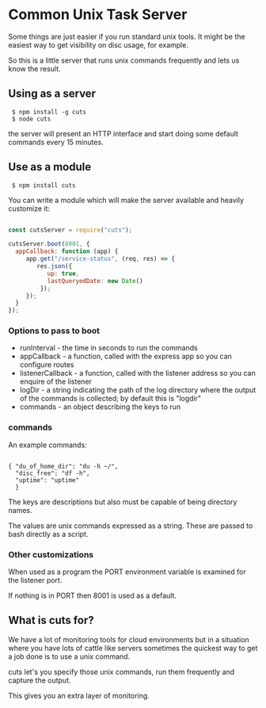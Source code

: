 # Common Unix Task Server

Some things are just easier if you run standard unix tools. It might
be the easiest way to get visibility on disc usage, for example.

So this is a little server that runs unix commands frequently and lets
us know the result.


## Using as a server

```
 $ npm install -g cuts
 $ node cuts
```

the server will present an HTTP interface and start doing some default
commands every 15 minutes.


## Use as a module

```
 $ npm install cuts
```

You can write a module which will make the server available and
heavily customize it:

```javascript

const cutsServer = require("cuts");

cutsServer.boot(8001, {
  appCallback: function (app) {
     app.get("/service-status", (req, res) => {
        res.json({
           up: true,
           lastQueryedDate: new Date()
         });
     });
  }
});
```

### Options to pass to boot

* runInterval - the time in seconds to run the commands
* appCallback - a function, called with the express app so you can configure routes
* listenerCallback - a function, called with the listener address so you can enquire of the listener
* logDir - a string indicating the path of the log directory where the output of the commands is collected; by default this is "logdir"
* commands - an object describing the keys to run

### commands

An example commands:

```

{ "du_of_home_dir": "du -h ~/",
  "disc_free": "df -h",
  "uptime": "uptime"
  }
```

The keys are descriptions but also must be capable of being directory
names.

The values are unix commands expressed as a string. These are passed
to bash directly as a script.


### Other customizations

When used as a program the PORT environment variable is examined for
the listener port.

If nothing is in PORT then 8001 is used as a default.


## What is cuts for?

We have a lot of monitoring tools for cloud environments but in a
situation where you have lots of cattle like servers sometimes the
quickest way to get a job done is to use a unix command.

cuts let's you specify those unix commands, run them frequently and
capture the output.

This gives you an extra layer of monitoring.
